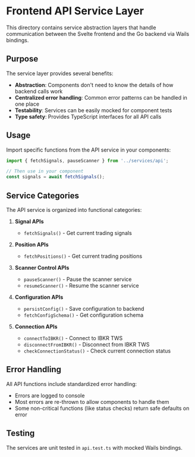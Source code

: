 # Frontend API Service Layer

This directory contains service abstraction layers that handle communication between the Svelte frontend and the Go backend via Wails bindings.

## Purpose

The service layer provides several benefits:
- **Abstraction**: Components don't need to know the details of how backend calls work
- **Centralized error handling**: Common error patterns can be handled in one place
- **Testability**: Services can be easily mocked for component tests
- **Type safety**: Provides TypeScript interfaces for all API calls

## Usage

Import specific functions from the API service in your components:

```ts
import { fetchSignals, pauseScanner } from '../services/api';

// Then use in your component
const signals = await fetchSignals();
```

## Service Categories

The API service is organized into functional categories:

1. **Signal APIs**
   - `fetchSignals()` - Get current trading signals

2. **Position APIs**
   - `fetchPositions()` - Get current trading positions

3. **Scanner Control APIs**
   - `pauseScanner()` - Pause the scanner service
   - `resumeScanner()` - Resume the scanner service

4. **Configuration APIs**
   - `persistConfig()` - Save configuration to backend
   - `fetchConfigSchema()` - Get configuration schema

5. **Connection APIs**
   - `connectToIBKR()` - Connect to IBKR TWS
   - `disconnectFromIBKR()` - Disconnect from IBKR TWS
   - `checkConnectionStatus()` - Check current connection status

## Error Handling

All API functions include standardized error handling:
- Errors are logged to console
- Most errors are re-thrown to allow components to handle them
- Some non-critical functions (like status checks) return safe defaults on error

## Testing

The services are unit tested in `api.test.ts` with mocked Wails bindings. 